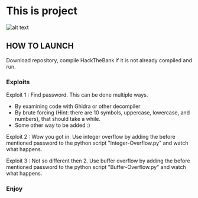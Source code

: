 # This is project
![alt text](https://media4.giphy.com/media/xTiIzJSKB4l7xTouE8/giphy.gif)

## HOW TO LAUNCH
Download repository, compile HackTheBank if it is not already compiled and run.

### Exploits
Exploit 1 : Find password. This can be done multiple ways. 
  - By examining code with Ghidra or other decompiler
  - By brute forcing (Hint: there are 10 symbols, uppercase, lowercase, and numbers), that should take a while.
  - Some other way to be added :)

Exploit 2 : Wow you got in. Use integer overflow by adding the before mentioned password to the python script "Integer-Overflow.py" and watch what happens.

Exploit 3 : Not so different then 2. Use buffer overflow by adding the before mentioned password to the python script "Buffer-Overflow.py" and watch what happens.

### Enjoy
